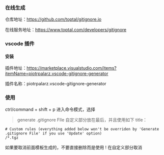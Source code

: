 ### 在线生成
仓库地址：https://github.com/toptal/gitignore.io

在线服务地址：https://www.toptal.com/developers/gitignore

### vscode 插件
#### 安装
插件地址：https://marketplace.visualstudio.com/items?itemName=piotrpalarz.vscode-gitignore-generator

插件名称：piotrpalarz.vscode-gitignore-generator

### 使用
ctrl/command + shift + p 进入命令模式，选择

> generate .gitignore FIle
自定义部分放在最后，并且使用如下 title：
```
# Custom rules (everything added below won't be overriden by 'Generate .gitignore File' if you use 'Update' option)
/*.tgz
```
如果要取消前面模板生成的，不要直接删除而是使用 ! 在自定义部分取消
